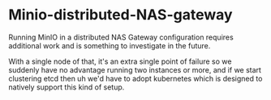 # Minio-distributed-NAS-gateway

Running MinIO in a distributed NAS Gateway configuration requires additional work and is something to investigate in the future.

With a single node of that, it's an extra single point of failure so we suddenly have no advantage running two instances or more, and if we start clustering etcd then uh we'd have to adopt kubernetes which is designed to natively support this kind of setup.
